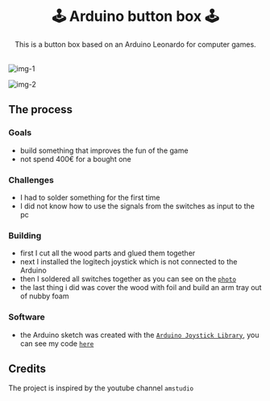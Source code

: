 <h1 align="center">
  🕹 Arduino button box 🕹
</h1>
 
<div align="center">This is a button box based on an Arduino Leonardo for computer games.</div><br>

![img-1](https://github.com/LordofGhost/Side-Panel/blob/main/images/img_1.jpeg)

![img-2](https://github.com/LordofGhost/Seitenkonsole_V1/blob/main/KiCAD/schematic.png)

## The process

### Goals

- build something that improves the fun of the game
- not spend 400€ for a bought one

### Challenges

- I had to solder something for the first time
- I did not know how to use the signals from the switches as input to the pc

### Building

- first I cut all the wood parts and glued them together
- next I installed the logitech joystick which is not connected to the Arduino
- then I soldered all switches together as you can see on the [`photo`](https://github.com/LordofGhost/Arduino-button-box/blob/main/images/img-8.jpg)
- the last thing i did was cover the wood with foil and build an arm tray out of nubby foam

### Software

- the Arduino sketch was created with the [`Arduino Joystick Library`](https://github.com/MHeironimus/ArduinoJoystickLibrary/tree/version-2.0), you can see my code [`here`](https://github.com/LordofGhost/Seitenkonsole_V1/blob/main/arduino/seitenkonsole_v1_sketch/seitenkonsole_v1_sketch.ino)

## Credits

The project is inspired by the youtube channel `amstudio`
